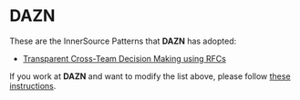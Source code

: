 # DAZN

These are the InnerSource Patterns that **DAZN** has adopted:

* [Transparent Cross-Team Decision Making using RFCs](../patterns/2-structured/transparent-cross-team-decision-making-using-rfcs.md)

If you work at **DAZN** and want to modify the list above, please follow [these instructions](./README.md).
